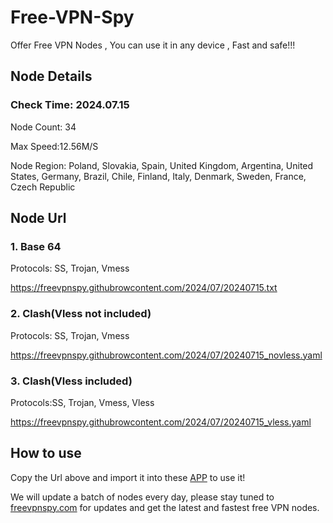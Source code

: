 # Free-VPN-Spy

Offer Free VPN Nodes , You can use it in any device ,  Fast and safe!!!

## Node Details

### Check Time: 2024.07.15

Node Count: 34

Max Speed:12.56M/S

Node Region: Poland, Slovakia, Spain, United Kingdom, Argentina, United States, Germany, Brazil, Chile, Finland, Italy, Denmark, Sweden, France, Czech Republic

## Node Url

### 1. Base 64

Protocols: SS, Trojan, Vmess

https://freevpnspy.githubrowcontent.com/2024/07/20240715.txt

### 2. Clash(Vless not included)

Protocols: SS, Trojan, Vmess

https://freevpnspy.githubrowcontent.com/2024/07/20240715_novless.yaml

### 3. Clash(Vless included)

Protocols:SS, Trojan, Vmess, Vless

https://freevpnspy.githubrowcontent.com/2024/07/20240715_vless.yaml

## How to use

Copy the Url above and import it into these [APP]([url](https://freevpnspy.com/freevpnnode/1.html)) to use it!

We will update a batch of nodes every day, please stay tuned to [freevpnspy.com](https://freevpnspy.com) for updates and get the latest and fastest free VPN nodes.
